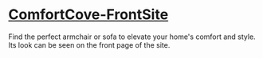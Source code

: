 # [ComfortCove-FrontSite ](https://yassinbesbes.github.io/ComfortCove-FrontSite/) 
Find the perfect armchair or sofa to elevate your home's comfort and style. Its look can be seen on the front page of the site.

